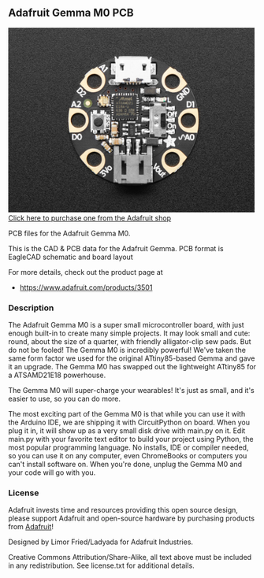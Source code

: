 ## Adafruit Gemma M0 PCB

<a href="http://www.adafruit.com/products/3501"><img src="assets/image.jpg?raw=true" width="500px"><br/>
Click here to purchase one from the Adafruit shop</a>

PCB files for the Adafruit Gemma M0. 

This is the CAD & PCB data for the Adafruit Gemma. PCB format is EagleCAD schematic and board layout

For more details, check out the product page at
* https://www.adafruit.com/products/3501

### Description

The Adafruit Gemma M0 is a super small microcontroller board, with just enough built-in to create many simple projects. It may look small and cute: round, about the size of a quarter, with friendly alligator-clip sew pads. But do not be fooled! The Gemma M0 is incredibly powerful! We've taken the same form factor we used for the original ATtiny85-based Gemma and gave it an upgrade. The Gemma M0 has swapped out the lightweight ATtiny85 for a ATSAMD21E18 powerhouse.

The Gemma M0 will super-charge your wearables! It's just as small, and it's easier to use, so you can do more.

The most exciting part of the Gemma M0 is that while you can use it with the Arduino IDE, we are shipping it with CircuitPython on board. When you plug it in, it will show up as a very small disk drive with main.py on it. Edit main.py with your favorite text editor to build your project using Python, the most popular programming language. No installs, IDE or compiler needed, so you can use it on any computer, even ChromeBooks or computers you can't install software on. When you're done, unplug the Gemma M0 and your code will go with you.

### License

Adafruit invests time and resources providing this open source design, please support Adafruit and open-source hardware by purchasing products from [Adafruit](https://www.adafruit.com)!

Designed by Limor Fried/Ladyada for Adafruit Industries.

Creative Commons Attribution/Share-Alike, all text above must be included in any redistribution. See license.txt for additional details.
